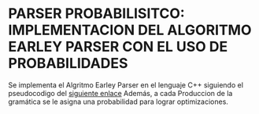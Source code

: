 # PARSER PROBABILISITCO: IMPLEMENTACION DEL ALGORITMO EARLEY PARSER CON EL USO DE PROBABILIDADES

Se implementa el Algritmo Earley Parser en el lenguaje C++ siguiendo el pseudocodigo del [siguiente enlace](https://github.com/Jack-Christopher/ADA-Project)
Además, a cada Produccion de la gramática se le asigna una probabilidad para lograr optimizaciones.
